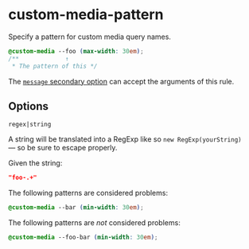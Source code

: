 # custom-media-pattern

Specify a pattern for custom media query names.

<!-- prettier-ignore -->
```css
@custom-media --foo (max-width: 30em);
/**             ↑
 * The pattern of this */
```

The [`message` secondary option](https://github.com/stylelint/stylelint/tree/16.6.1/docs/user-guide/configure.md#message) can accept the arguments of this rule.

## Options

`regex|string`

A string will be translated into a RegExp like so `new RegExp(yourString)` — so be sure to escape properly.

Given the string:

```json
"foo-.+"
```

The following patterns are considered problems:

<!-- prettier-ignore -->
```css
@custom-media --bar (min-width: 30em);
```

The following patterns are _not_ considered problems:

<!-- prettier-ignore -->
```css
@custom-media --foo-bar (min-width: 30em);
```
